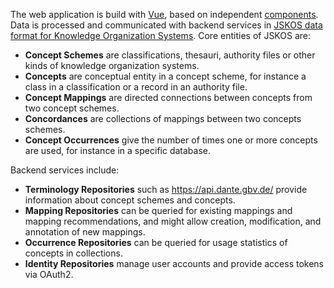 The web application is build with [Vue](https://vuejs.org/), based on independent [components](#components). Data is processed and communicated with backend services in [JSKOS data format for Knowledge Organization Systems](https://gbv.github.io/jskos/). Core entities of JSKOS are:

* **Concept Schemes** are classifications, thesauri, authority files or other kinds of knowledge organization systems.
* **Concepts** are conceptual entity in a concept scheme, for instance a class in a classification or a record in an authority file.
* **Concept Mappings** are directed connections between concepts from two concept schemes.
* **Concordances** are collections of mappings between two concepts schemes.
* **Concept Occurrences** give the number of times one or more concepts are used, for instance in a specific database.

Backend services include:

* **Terminology Repositories** such as <https://api.dante.gbv.de/> provide
  information about concept schemes and concepts.
* **Mapping Repositories** can be queried for existing mappings and mapping recommendations, and might allow creation, modification, and annotation of new mappings.
* **Occurrence Repositories** can be queried for usage statistics of concepts in collections.
* **Identity Repositories** manage user accounts and provide access tokens via OAuth2.
